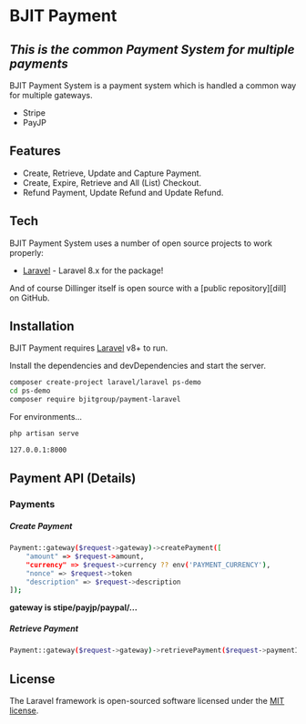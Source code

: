# BJIT Payment 
## _This is the common Payment System for multiple payments_

BJIT Payment System is a payment system which is handled a common way for multiple gateways.

- Stripe
- PayJP 

## Features

- Create, Retrieve, Update and Capture Payment.
- Create, Expire, Retrieve and All (List) Checkout.
- Refund Payment, Update Refund and Update Refund. 
 

## Tech

BJIT Payment System uses a number of open source projects to work properly:

- [Laravel](https://laravel.com/docs/8.x) - Laravel 8.x for the package!

And of course Dillinger itself is open source with a [public repository][dill]
 on GitHub.

## Installation

BJIT Payment requires [Laravel](https://laravel.com/docs/8.x) v8+ to run.

Install the dependencies and devDependencies and start the server.

```sh
composer create-project laravel/laravel ps-demo
cd ps-demo
composer require bjitgroup/payment-laravel
```

For environments...

```sh
php artisan serve
```
```sh
127.0.0.1:8000
```

## Payment API (Details)
### Payments 
##### Create Payment 

```sh
Payment::gateway($request->gateway)->createPayment([
    "amount" => $request->amount,
    "currency" => $request->currency ?? env('PAYMENT_CURRENCY'),
    "nonce" => $request->token
    "description" => $request->description
]);
```
**gateway is stipe/payjp/paypal/...**
##### Retrieve Payment 
```sh
Payment::gateway($request->gateway)->retrievePayment($request->paymentId)
```


## License

The Laravel framework is open-sourced software licensed under the [MIT license](https://opensource.org/licenses/MIT).
